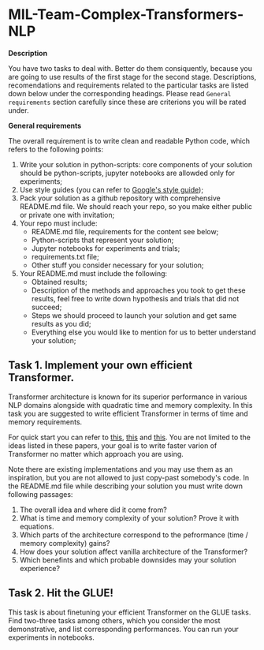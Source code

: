 # MIL-Team-Complex-Transformers-NLP

**Description**

You have two tasks to deal with. Better do them consiquently, because you are going to use results of the first stage for the second stage. Descriptions, recomendations and requirements related to the particular tasks are listed down below under the corresponding headings. Please read `General requirements` section carefully since these are criterions you will be rated under. 

**General requirements**

The overall requirement is to write clean and readable Python code, which refers to the following points:
1. Write your solution in python-scripts: core components of your solution should be python-scripts, jupyter notebooks are allowded only for experiments; 
2. Use style guides (you can refer to [Google's style guide](https://google.github.io/styleguide/pyguide.html));
3. Pack your solution as a github repository with comprehensive README.md file. We should reach your repo, so you make either public or private one with invitation;
4. Your repo must include:
   - README.md file, requirements for the content see below;
   - Python-scripts that represent your solution;
   - Jupyter notebooks for experiments and trials;
   - requirements.txt file;
   - Other stuff you consider necessary for your solution; 
5. Your README.md must include the following:
   - Obtained results;
   - Description of the methods and approaches you took to get these results, feel free to write down hypothesis and trials that did not succeed;
   - Steps we should proceed to launch your solution and get same results as you did;
   - Everything else you would like to mention for us to better understand your solution;


## Task 1. Implement your own efficient Transformer.
Transformer architecture is known for its superior performance in various NLP domains alongside with quadratic time and memory complexity. In this task you are suggested to write efficient Transformer in terms of time and memory requirements. 

For quick start you can refer to [this](https://arxiv.org/abs/2103.13076), [this](https://arxiv.org/abs/2006.16236) and [this](https://arxiv.org/abs/2009.14794). You are not limited to the ideas listed in these papers, your goal is to write faster varion of Transformer no matter which approach you are using. 

Note there are existing implementations and you may use them as an inspiration, but you are not allowed to just copy-past somebody's code. In the README.md file while describing your solution you must write down following passages:
1. The overall idea and where did it come from? 
2. What is time and memory complexity of your solution? Prove it with equations.
3. Which parts of the architecture correspond to the pefrormance (time / memory complexity) gains? 
4. How does your solution affect vanilla architecture of the Transformer? 
5. Which benefints and which probable downsides may your solution experience? 

## Task 2. Hit the GLUE!
This task is about finetuning your efficient Transformer on the GLUE tasks. Find two-three tasks among others, which you consider the most demonstrative, and list corresponding performances. You can run your experiments in notebooks. 
